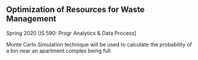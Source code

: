 ## **Optimization of Resources for Waste Management**

Spring 2020 [IS 590: Progr Analytics & Data Process]

Monte Carlo Simulation technique will be used to calculate the probability of a bin near an apartment complex being full
